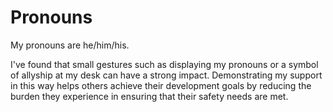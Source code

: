 # Pronouns

My pronouns are he/him/his.

I've found that small gestures such as displaying my pronouns or a symbol of allyship at my desk can have a strong impact. Demonstrating my support in this way helps others achieve their development goals by reducing the burden they experience in ensuring that their safety needs are met.
